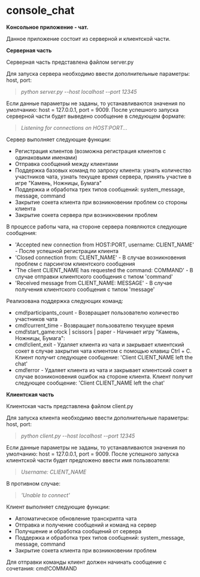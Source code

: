 # console_chat
**Kонсольное приложение - чат.**

Данное приложение состоит из серверной и клиентской части.

**Серверная часть**

Серверная часть представлена файлом server.py

Для запуска сервера необходимо ввести дополнительные параметры: host, port:
>_python server.py --host localhost --port 12345_

Если данные параметры не заданы, то устанавливаются значения по умолчанию: host = 127.0.0.1, port = 9009.
После успешного запуска серверной части будет выведено сообщение в следующем формате: 
>_Listening for connections on HOST:PORT..._

Сервер выполняет следующие функции:
- Регистрация клиентов (возможна регистрация клиентов с одинаковыми именами)
- Отправка сообщений между клиентами
- Поддержка базовых команд по запросу клиента: узнать количество участников чата, узнать текущее время сервера, принять
 участие в игре "Камень, Ножницы, Бумага"
- Поддержка и обработка трех типов сообщений: system_message, message, command
- Закрытие сокета клиента при возникновении проблем со стороны клиента
- Закрытие сокета сервера при возникновении проблем

В процессе работы чата, на стороне сервера появляются следующие сообщения:
- 'Accepted new connection from HOST:PORT, username: CLIENT_NAME' - После успешной регистрации клиента
- 'Closed connection from: CLIENT_NAME' - В случае возникновения проблем с парсингом клиентского сообщения
- 'The client CLIENT_NAME has requested the command: COMMAND' - В случае отправки клиентского сообщения с типом 'command'
- 'Received message from CLIENT_NAME: MESSAGE' - В случае получения клиентского сообщения с типом 'message'

Реализована поддержка следующих команд:
- cmd!participants_count - Возвращает пользователю количество участников чата
- cmd!current_time - Возвращает пользователю текущее время
- cmd!start_game:rock | scissors | paper - Начинает игру "Камень, Ножницы, Бумага":
- cmd!client_exit - Удаляет клиента из чата и закрывает клиентский сокет в случае закрытия чата клиентом с помощью 
клавиш Ctrl + C. Клиент получит следующее сообщение: 'Client CLIENT_NAME left the chat'
- cmd!error -  Удаляет клиента из чата и закрывает клиентский сокет в случае возниконовения ошибок на стороне клиента.
 Клиент получит следующее сообщение: 'Client CLIENT_NAME left the chat'



**Клиентская часть**

Клиентская часть представлена файлом client.py

Для запуска клиента необходимо ввести дополнительные параметры: host, port:
>_python client.py --host localhost --port 12345_

Если данные параметры не заданы, то устанавливаются значения по умолчанию: host = 127.0.0.1, port = 9009.
После успешного запуска клиентской части будет предложено ввести имя пользвоателя:
>_Username: CLIENT_NAME_

В противном случае:
>_'Unable to connect'_

Клиент выполняет следующие функции:
- Автоматическое обновление транскрипта чата
- Отправка и получение сообщений и команд на сервер
- Получшение и обработка сообщений от сервера
- Поддержка и обработка трех типов сообщений: system_message, message, command
- Закрытие сокета клиента при возникновении проблем

Для отправки команды клиент должен начинать сообщение с сочетания:
cmd!COMMAND
